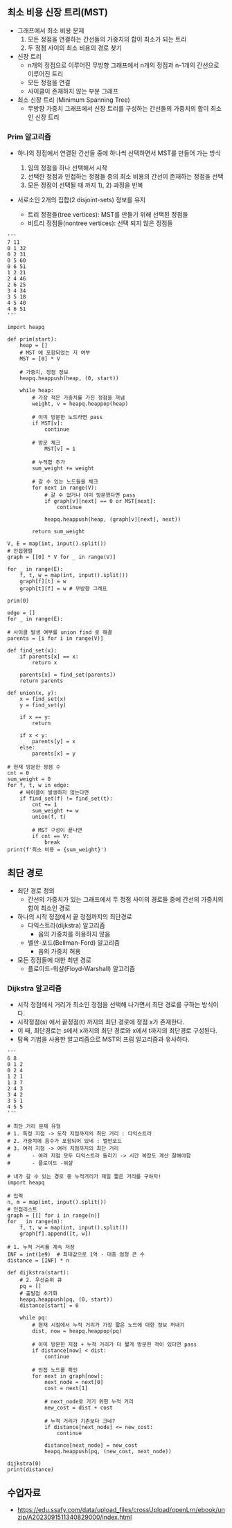 ## 최소 비용 신장 트리(MST)
- 그래프에서 최소 비용 문제
    1) 모든 정점을 연결하는 간선들의 가중치의 합이 최소가 되는 트리
    2) 두 정점 사이의 최소 비용의 경로 찾기
- 신장 트리
    - n개의 정점으로 이루어진 무방향 그래프에서 n개의 정점과 n-1개의 간선으로 이루어진 트리
    - 모든 정점을 연결
    - 사이클이 존재하지 않는 부분 그래프
- 최소 신장 트리 (Minimum Spanning Tree)
    - 무방향 가중치 그래프에서 신장 트리를 구성하는 간선들의 가중치의 합이 최소인 신장 트리

### Prim 알고리즘
- 하나의 정점에서 연결된 간선들 중에 하나씩 선택하면서 MST를 만들어 가는 방식
    1) 임의 정점을 하나 선택해서 시작
    2) 선택한 정점과 인접하는 정점들 중의 최소 비용의 간선이 존재하는 정점을 선택
    3) 모든 정점이 선택될 때 까지 1), 2) 과정을 반복

- 서로소인 2개의 집합(2 disjoint-sets) 정보를 유지
    - 트리 정점들(tree vertices): MST를 만들기 위해 선택된 정점들
    - 비트리 정점들(nontree vertices): 선택 되지 않은 정점들

```
'''
7 11
0 1 32
0 2 31
0 5 60
0 6 51
1 2 21
2 4 46
2 6 25
3 4 34
3 5 18
4 5 40
4 6 51
'''

import heapq

def prim(start):
    heap = []
    # MST 에 포함되었는 지 여부
    MST = [0] * V

    # 가중치, 정점 정보
    heapq.heappush(heap, (0, start))

    while heap:
        # 가장 적은 가중치를 가진 정점을 꺼냄
        weight, v = heapq.heappop(heap)

        # 이미 방문한 노드라면 pass
        if MST[v]:
            continue

        # 방문 체크
            MST[v] = 1

        # 누적합 추가
        sum_weight += weight

        # 갈 수 있는 노드들을 체크
        for next in range(V):
            # 갈 수 없거나 이미 방문했다면 pass
            if graph[v][next] == 0 or MST[next]:
                continue

            heapq.heappush(heap, (graph[v][next], next))

        return sum_weight

V, E = map(int, input().split())
# 인접행렬
graph = [[0] * V for _ in range(V)]

for _ in range(E):
    f, t, w = map(int, input().split())
    graph[f][t] = w
    graph[t][f] = w # 무방향 그래프

prim(0)
```

```
edge = []
for _ in range(E):

# 사이클 발생 여부를 union find 로 해결
parents = [i for i in range(V)]

def find_set(x):
    if parents[x] == x:
        return x

    parents[x] = find_set(parents])
    return parents

def union(x, y):
    x = find_set(x)
    y = find_set(y)

    if x == y:
        return

    if x < y:
        parents[y] = x
    else:
        parents[x] = y

# 현재 방문한 정점 수
cnt = 0
sum_weight = 0
for f, t, w in edge:
    # 싸이클이 발생하지 않는다면
    if find_set(f) != find_set(t):
        cnt += 1
        sum_weight += w
        union(f, t)

        # MST 구성이 끝나면
        if cnt == V:
            break
print(f'최소 비용 = {sum_weight}')
```

## 최단 경로
- 최단 경로 정의
    - 간선의 가중치가 있는 그래프에서 두 정점 사이의 경로들 중에 간선의 가중치의 합이 최소인 경로
- 하나의 시작 정점에서 끝 정점까지의 최단경로
    - 다익스트라(dijkstra) 알고리즘
        - 음의 가중치를 허용하지 않음
    - 벨만-포드(Bellman-Ford) 알고리즘
        - 음의 가중치 허용
- 모든 정점들에 대한 최댄 경로
    - 플로이드-워샬(Floyd-Warshall) 알고리즘

### Dijkstra 알고리즘
- 시작 정점에서 거리가 최소인 정점을 선택해 나가면서 최단 경로를 구하는 방식이다.
- 시작정점(s) 에서 끝정점(t) 까지의 최단 경로에 정점 x가 존재한다.
- 이 때, 최단경로는 s에서 x까지의 최단 경로와 x에서 t까지의 최단경로 구성된다.
- 탐욕 기법을 사용한 알고리즘으로 MST의 프림 알고리즘과 유사하다.

```
'''
6 8
0 1 2
0 2 4
1 2 1
1 3 7
2 4 3
3 4 2
3 5 1
4 5 5
'''

# 최단 거리 문제 유형
# 1. 특정 지점 -> 도착 지점까지의 최단 거리 : 다익스트라
# 2. 가중치에 음수가 포함되어 있네 : 벨만포드
# 3. 여러 지점 -> 여러 지점까지의 최단 거리 
#       - 여러 지점 모두 다익스트라 돌리기 -> 시간 복잡도 계산 잘해야함
#       - 플로이드 -워샬

# 내가 갈 수 있는 경로 중 누적거리가 제일 짧은 거리를 구하자!
import heapq

# 입력
n, m = map(int, input().split())
# 인접리스트
graph = [[] for i in range(n)]
for _ in range(m):
    f, t, w = map(int, input().split())
    graph[f].append([t, w])

# 1. 누적 거리를 계속 저장
INF = int(1e9)  # 최대값으로 1억 - 대충 엄청 큰 수
distance = [INF] * n

def dijkstra(start):
    # 2. 우선순위 큐
    pq = []
    # 출발점 초기화
    heapq.heappush(pq, (0, start))
    distance[start] = 0

    while pq:
        # 현재 시점에서 누적 거리가 가장 짧은 노드에 대한 정보 꺼내기
        dist, now = heapq.heappop(pq)

        # 이미 방문한 지점 + 누적 거리가 더 짧게 방문한 적이 있다면 pass
        if distance[now] < dist:
            continue
        
        # 인접 노드를 확인
        for next in graph[now]:
            next_node = next[0]
            cost = next[1]

            # next_node로 가기 위한 누적 거리
            new_cost = dist + cost

            # 누적 거리가 기존보다 크네?
            if distance[next_node] <= new_cost:
                continue

            distance[next_node] = new_cost
            heapq.heappush(pq, (new_cost, next_node))

dijkstra(0)
print(distance)
```




## 수업자료
- https://edu.ssafy.com/data/upload_files/crossUpload/openLrn/ebook/unzip/A2023091511340829000/index.html
